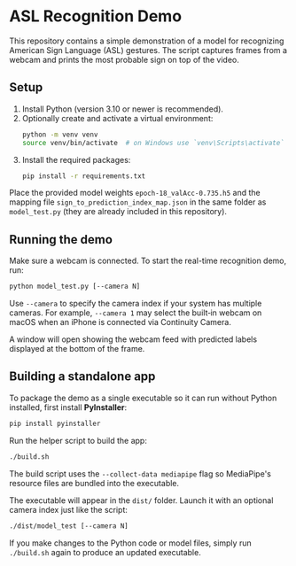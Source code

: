 # ASL Recognition Demo

This repository contains a simple demonstration of a model for recognizing American Sign Language (ASL) gestures. The script captures frames from a webcam and prints the most probable sign on top of the video.

## Setup

1. Install Python (version 3.10 or newer is recommended).
2. Optionally create and activate a virtual environment:
   ```bash
   python -m venv venv
   source venv/bin/activate  # on Windows use `venv\Scripts\activate`
   ```
3. Install the required packages:
   ```bash
   pip install -r requirements.txt
   ```

Place the provided model weights `epoch-18_valAcc-0.735.h5` and the mapping file `sign_to_prediction_index_map.json` in the same folder as `model_test.py` (they are already included in this repository).

## Running the demo

Make sure a webcam is connected. To start the real-time recognition demo, run:

```bash
python model_test.py [--camera N]
```

Use `--camera` to specify the camera index if your system has multiple cameras. For example, `--camera 1` may select the built‑in webcam on macOS when an iPhone is connected via Continuity Camera.

A window will open showing the webcam feed with predicted labels displayed at the bottom of the frame.

## Building a standalone app

To package the demo as a single executable so it can run without Python installed, first install **PyInstaller**:

```bash
pip install pyinstaller
```

Run the helper script to build the app:

```bash
./build.sh
```

The build script uses the `--collect-data mediapipe` flag so MediaPipe's
resource files are bundled into the executable.

The executable will appear in the `dist/` folder. Launch it with an optional camera index just like the script:

```bash
./dist/model_test [--camera N]
```

If you make changes to the Python code or model files, simply run `./build.sh` again to produce an updated executable.
